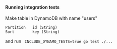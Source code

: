 
#### Running integration tests
Make table in DynamoDB with name "users"
```shell
Partition	id (String)
Sort  	    key (String)
```

and run ``` INCLUDE_DYNAMO_TESTS=true go test ./...```
